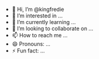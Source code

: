 - 👋 Hi, I’m @kingfredie
- 👀 I’m interested in ...
- 🌱 I’m currently learning ...
- 💞️ I’m looking to collaborate on ...
- 📫 How to reach me ...
- 😄 Pronouns: ...
- ⚡ Fun fact: ...

<!---
kingfredie/kingfredie is a ✨ special ✨ repository because its `README.md` (this file) appears on your GitHub profile.
You can click the Preview link to take a look at your changes.
--->
